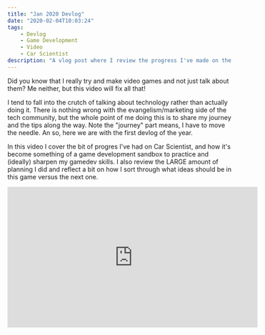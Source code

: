 ```yaml
---
title: "Jan 2020 Devlog"
date: "2020-02-04T10:03:24"
tags:
    - Devlog
    - Game Development
    - Video
    - Car Scientist
description: "A vlog post where I review the progress I've made on the game Car Scientist."
---
```


Did you know that I really try and make video games and not just talk about them? Me neither, but this video will fix all that!

I tend to fall into the crutch of talking about technology rather than actually doing it. There is nothing wrong with the evangelism/marketing side of the tech community, but the whole point of me doing this is to share my journey and the tips along the way. Note the "journey" part means, I have to move the needle. An so, here we are with the first devlog of the year. 

In this video I cover the bit of progres I've had on Car Scientist, and how it's become something of a game development sandbox to practice and (ideally) sharpen my gamedev skills. I also review the LARGE amount of planning I did and reflect a bit on how I sort through what ideas should be in this game versus the next one.

<!-- more -->

<iframe width="560" height="315" src="https://www.youtube.com/embed/-sKlp_CUhB0" frameborder="0" allow="accelerometer; autoplay; encrypted-media; gyroscope; picture-in-picture" allowfullscreen></iframe>


